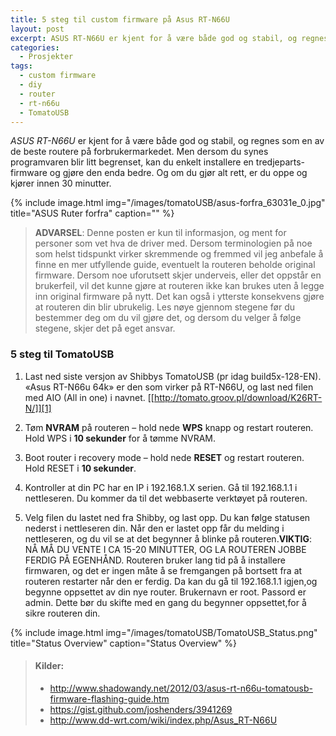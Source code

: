 ```yaml
---
title: 5 steg til custom firmware på Asus RT-N66U
layout: post
excerpt: ASUS RT-N66U er kjent for å være både god og stabil, og regnes som en av de beste routere på forbrukermarkedet. Men dersom du synes programvaren blir litt begrenset, kan du enkelt installere en tredjeparts-firmware og gjøre den enda bedre. Og om du gjør alt rett, er du oppe og kjører innen 30 minutter.
categories:
  - Prosjekter
tags:
  - custom firmware
  - diy
  - router
  - rt-n66u
  - TomatoUSB
---
```

*ASUS RT-N66U* er kjent for å være både god og stabil, og regnes som en av de beste routere på forbrukermarkedet. Men dersom du synes programvaren blir litt begrenset, kan du enkelt installere en tredjeparts-firmware og gjøre den enda bedre. Og om du gjør alt rett, er du oppe og kjører innen 30 minutter.

{% include image.html img="/images/tomatoUSB/asus-forfra_63031e_0.jpg" title="ASUS Ruter forfra" caption="" %}

> **ADVARSEL**: Denne posten er kun til informasjon, og ment for personer som vet hva de driver med. Dersom terminologien på noe som helst tidspunkt virker skremmende og fremmed vil jeg anbefale å finne en mer utfyllende guide, eventuelt la routeren beholde original firmware. Dersom noe uforutsett skjer underveis, eller det oppstår en brukerfeil, vil det kunne gjøre at routeren ikke kan brukes uten å legge inn original firmware på nytt. Det kan også i ytterste konsekvens gjøre at routeren din blir ubrukelig. Les nøye gjennom stegene før du bestemmer deg om du vil gjøre det, og dersom du velger å følge stegene, skjer det på eget ansvar.

### 5 steg til TomatoUSB

  1. Last ned siste versjon av Shibbys TomatoUSB (pr idag build5x-128-EN). &laquo;Asus RT-N66u 64k&raquo; er den som virker på RT-N66U, og last ned filen med AIO (All in one) i navnet. [[http://tomato.groov.pl/download/K26RT-N/]][1]

  2. Tøm **NVRAM** på routeren &#8211; hold nede **WPS** knapp og restart routeren. Hold WPS i **10 sekunder** for å tømme NVRAM.

  3. Boot router i recovery mode &#8211; hold nede **RESET** og restart routeren. Hold RESET i **10 sekunder**.  

  4. Kontroller at din PC har en IP i 192.168.1.X serien. Gå til 192.168.1.1 i nettleseren. Du kommer da til det webbaserte verktøyet på routeren.

  5. Velg filen du lastet ned fra Shibby, og last opp. Du kan følge statusen nederst i nettleseren din. Når den er lastet opp får du melding i nettleseren, og du vil se at det begynner å blinke på routeren.**VIKTIG**: NÅ MÅ DU VENTE I CA 15-20 MINUTTER, OG LA ROUTEREN JOBBE FERDIG PÅ EGENHÅND. Routeren bruker lang tid på å installere firmwaren, og det er ingen måte å se fremgangen på bortsett fra at routeren restarter når den er ferdig. Da kan du gå til 192.168.1.1 igjen,og begynne oppsettet av din nye router. Brukernavn er root. Passord er admin. Dette bør du skifte med en gang du begynner oppsettet,for å sikre routeren din.

{% include image.html img="/images/tomatoUSB/TomatoUSB_Status.png" title="Status Overview" caption="Status Overview" %}

> #### Kilder:
>
>   * <http://www.shadowandy.net/2012/03/asus-rt-n66u-tomatousb-firmware-flashing-guide.htm>
>   * <https://gist.github.com/joshenders/3941269>
>   * <http://www.dd-wrt.com/wiki/index.php/Asus_RT-N66U>

 [1]: http://tomato.groov.pl/download/K26RT-N/
